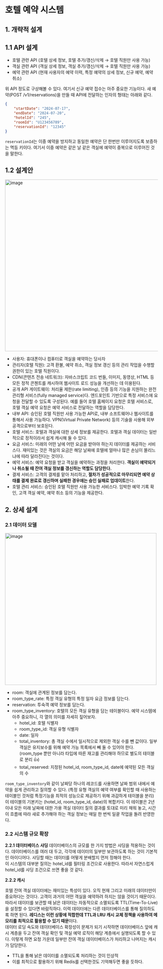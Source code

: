 # 호텔 예약 시스템

## 1. 개략적 설계

## 1.1 API 설계

- 호텔 관련 API (호텔 상세 정보, 호텔 추가/갱신/삭제 → 호텔 직원만 사용 가능)
- 객실 관련 API (객실 상세 정보, 객실 추가/갱신/삭제 → 호텔 직원만 사용 가능)
- 예약 관련 API (현재 사용자의 예약 이력, 특정 예약의 상세 정보, 신규 예약, 예약 취소)

위 API 정도로 구상해볼 수 있다. 여기서 신규 예약 접수는 아주 중요한 기능이다. 새 예약(POST /v1/reservations)을 만들 때 API에 전달하는 인자의 형태는 아래와 같다.

```json
{
	"startDate": "2024-07-17",
	"endDate": "2024-07-20",
	"hotelId": "245",
	"roomId": "U123456789",
	"reservationId": "12345"
}
```

`reservationId`는 이중 예약을 방지하고 동일한 예약은 단 한번만 이루어지도록 보증하는 멱등 키이다. 여기서 이중 예약은 같은 날 같은 객실에 예약이 중복으로 이루어진 것을 말한다.


## 1.2 설계안

<img width="564" alt="image" src="https://github.com/user-attachments/assets/eff9efc4-9f18-4a32-bfc3-0fd7c109332b">

- 사용자: 휴대폰이나 컴퓨터로 객실을 예약하는 당사자
- 관리자(호텔 직원): 고객 환불, 예약 취소, 객실 정보 갱신 등의 관리 작업을 수행할 권한이 있는 호텔 직원이다.
- CDN(콘텐츠 전송 네트워크): 자바스크립트 코드 번들, 이미지, 동영상, HTML 등 모든 정적 콘첸트를 캐시하여 웹사이트 로드 성능을 개선하는 데 이용된다.
- 공개 API 게이트웨이: 처리율 제한(rate limiting), 인증 등의 기능을 지원하는 완전 관리형 서비스(fully managed service)다. 엔드포인트 기반으로 특정 서비스에 요청을 전달할 수 있도록 구성된다. 
예를 들어 호텔 홈페이지 요청은 호텔 서비스로, 호텔 객실 예약 요청은 예약 서비스로 전달하는 역할을 담당한다.
- 내부 API: 승인된 호텔 직원만 사용 가능한 API로, 내부 소프트웨어나 웹사이트를 통해서 사용 가능하다. VPN(Virtual Private Network) 등의 기술을 사용해 외부 공격으로부터 보호된다.
- 호텔 서비스: 호텔과 객실에 대한 상세 정보를 제공한다. 호텔과 객실 데이터는 일반적으로 정적이라서 쉽게 캐시해 둘 수 있다.
- 요금 서비스: 미래의 어떤 날에 어떤 요금을 받아야 하는지 데이터를 제공하는 서비스다. 재미있는 것은 객실의 요금은 해당 날짜에 호텔에 얼마나 많은 손님이 몰리느냐에 따라 달라진다는 것이다.
- 예약 서비스: 예약 요청을 받고 객실을 예약하는 과정을 처리한다. **객실이 예약되거나 취소될 때 잔여 객실 정보를 갱신하는 역할도 담당한다.**
- 결제 서비스: 고객의 결제를 맡아 처리하고, **절차가 성공적으로 마무리되면 예약 상태를 결제 완료로 갱신하며 실패한 경우에는 승인 실패로 업데이트**한다.
- 호텔 관리 서비스: 승인된 호텔 직원만 사용 가능한 서비스다. 임박한 예약 기록 확인, 고객 객실 예약, 예약 취소 등의 기능을 제공한다.



## 2. 상세 설계

### 2.1 데이터 모델

<img width="499" alt="image" src="https://github.com/user-attachments/assets/75234dcb-5bf8-427c-a27a-926e62e14dbe">

- room: 객실에 관계된 정보를 담는다.
- room_type_rate: 특정 객실 유형의 특정 일자 요금 정보를 담는다.
- reservation: 투숙객 예약 정보를 담는다.
- room_type_inventory: 호텔의 모든 객실 유형을 담는 테이블이다. 예약 시스템에 아주 중요하니, 각 열의 의미를 자세히 짚어보자.
    - hotel_id: 호텔 식별자
    - room_type_id: 객실 유형 식별자
    - date: 일자
    - total_inventory: 총 객실 수에서 일시적으로 제외한 객실 수를 뺀 값이다. 일부 객실은 유지보수를 위해 예약 가능 목록에서 빼 둘 수 있어야 한다. (room_type 뿐만 아니라 타입에 따른 재고를 관리해야 하므로 별도의 테이블로 분리 👍)
    - total_reserved: 지정된 hotel_id, room_type_id, date에 예약된 모든 객실의 수

`room_type_inventory`와 같이 날짜당 하나의 레코드를 사용하면 날짜 범위 내에서 예약을 쉽게 관리하고 질의할 수 있다. (특정 유형 객실의 예약 여부를 확인할 때 사용하는 테이블인 것처럼 특정기능을 최적의 성능으로 제공하기 위해 과감하게 테이블을 분리)
이 테이블의 기본키는 (hotel_id, room_type_id, date)의 복합키다. 이 테이블은 2년 이내 모든 미래 날짜에 대한 가용 객실 데이터 질의 결과를 토대로 미리 채워 놓고, 시간이 흐름에 따라 새로 추가해야 하는 객실 정보는 매일 한 번씩 일괄 작업을 돌려 반영한다.


### 2.2 시스템 규모 확장

**2.2.1 데이터베이스 샤딩**
데이터베이스의 규모를 한 가지 방법은 샤딩을 적용하는 것이다. 데이터베이스를 여러 대 두고, 각각에 데이터의 일부만 보관하도록 하는 것이 기본적인 아이디어다. 샤딩할 때는 데이터를 어떻게 분배할지 먼저 정해야 한다.  
이 시스템의 대부분 질의는 hotel_id를 필터링 조건으로 사용한다. 따라서 자연스럽게 hotel_id를 샤딩 조건으로 쓰면 좋을 것 같다.


**2.2.2 캐시**

호텔 잔여 객실 데이터에는 재미있는 특성이 있다. 오직 현재 그리고 미래의 데이터만이 중요하다는 것이다. 고객이 과거의 어떤 객실을 예약하려 하지는 않을 것이기 때문이다.  
따라서 데이터를 보관할 때 낡은 데이터는 자동적으로 소멸되도록 TTL(Time-To-Live)을 설정할 수 있다면 바람직하다. 
이력 데이터에는 다른 데이터베이스를 통해 질의하도록 하면 된다. **레디스는 이런 상황에 적합한데 TTL과 LRU 캐시 교체 정책을 사용하여 메모리를 최적으로 활용할 수 있기 때문**이다.  
데이터 로딩 속도와 데이터베이스 확장성이 문제가 되기 시작하면 데이터베이스 앞에 캐시 계층을 두고 잔여 객실 확인 및 객실 예약 로직이 해당 계층에서 실행되도록 할 수 있다. 
이렇게 하면 요청 가운데 일부만 잔여 객실 데이터베이스가 처리하고 나머지는 캐시가 담당한다.

- TTL을 통해 낡은 데이터를 소멸되도록 처리하는 것이 인상적
- 이를 최적으로 활용하기 위해 Redis를 선택한것도 기억해두면 좋을 듯하다.
